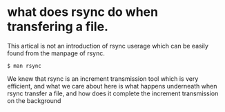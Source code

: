 # what does rsync do when transfering a file.

This artical is not an introduction of rsync userage which can be easily found from the manpage of rsync. 
```
$ man rsync
```
We knew that rsync is an increment transmission tool which is very efficient, and what we care about here is what happens underneath 
when rsync transfer a file, and how does it complete the increment transmission on the background
